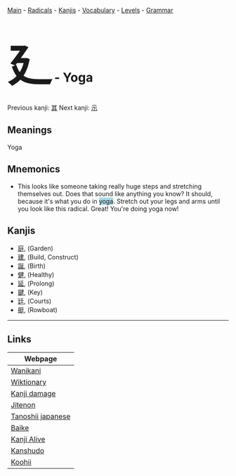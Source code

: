 <style> bigfont {font-size: 100px}</style>
[Main](../README.md) -
[Radicals](../radicals.md) -
[Kanjis](../kanjis.md) -
[Vocabulary](../vocabulary.md) -
[Levels](../levels.md) -
[Grammar](../grammar.md)
# <bigfont> 廴</bigfont> - Yoga 

Previous kanji: [其](其.md) Next kanji: [示](示.md) 

## Meanings
 Yoga
## Mnemonics
 * This looks like someone taking really huge steps and stretching themselves out. Does that sound like anything you know? It should, because it's what you do in <span style="background-color:#ADD8E6"> yoga</span>. Stretch out your legs and arms until you look like this radical. Great! You're doing yoga now!


## Kanjis
 * [庭](../kanjis/庭.md), (Garden)
* [建](../kanjis/建.md), (Build, Construct)
* [誕](../kanjis/誕.md), (Birth)
* [健](../kanjis/健.md), (Healthy)
* [延](../kanjis/延.md), (Prolong)
* [鍵](../kanjis/鍵.md), (Key)
* [廷](../kanjis/廷.md), (Courts)
* [艇](../kanjis/艇.md), (Rowboat)



---

## Links 

| Webpage |
| --- |
| [Wanikani          ](https://www.wanikani.com/kanji/廴) |
| [Wiktionary        ](https://en.wiktionary.org/wiki/廴) |
| [Kanji damage      ](http://www.kanjidamage.com/kanji/search?utf8=✓&q=廴) |
| [Jitenon           ](https://jitenon.com/kanji/廴) |
| [Tanoshii japanese ](https://www.tanoshiijapanese.com/dictionary/kanji.cfm?k=廴) |
| [Baike             ](https://baike.baidu.com/item/廴) |
| [Kanji Alive       ](https://app.kanjialive.com/廴) |
| [Kanshudo          ](https://www.kanshudo.com/searchmn?q=廴) |
| [Koohii            ](https://kanji.koohii.com/study/kanji/廴) |
